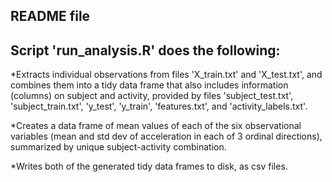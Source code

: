 ## README file

## Script 'run_analysis.R' does the following:

*Extracts individual observations from files 'X_train.txt' and 'X_test.txt', and combines them 
into a tidy data frame that also includes information (columns) on subject and activity, provided by files 'subject_test.txt', 'subject_train.txt', 
'y_test', 'y_train', 'features.txt', and 'activity_labels.txt'. 

*Creates a data frame of mean values of each of the six observational variables (mean and std dev of acceleration 
in each of 3 ordinal directions), summarized by unique subject-activity combination.

*Writes both of the generated tidy data frames to disk, as csv files.